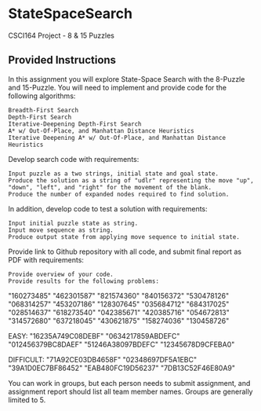 # StateSpaceSearch
CSCI164 Project - 8 &amp; 15 Puzzles

## Provided Instructions
In this assignment you will explore State-Space Search with the 8-Puzzle and 15-Puzzle.  You will need to implement and provide code for the following algorithms:

    Breadth-First Search
    Depth-First Search
    Iterative-Deepening Depth-First Search
    A* w/ Out-Of-Place, and Manhattan Distance Heuristics
    Iterative Deepening A* w/ Out-Of-Place, and Manhattan Distance Heuristics

Develop search code with requirements:

    Input puzzle as a two strings, initial state and goal state.
    Produce the solution as a string of "udlr" representing the move "up", "down", "left", and "right" for the movement of the blank.
    Produce the number of expanded nodes required to find solution.

In addition, develop code to test a solution with requirements:

    Input initial puzzle state as string.
    Input move sequence as string.
    Produce output state from applying move sequence to initial state.

Provide link to Github repository with all code, and submit final report as PDF with requirements:

    Provide overview of your code.
    Provide results for the following problems:

"160273485" 
"462301587" 
"821574360" 
"840156372" 
"530478126" 
"068314257" 
"453207186" 
"128307645" 
"035684712" 
"684317025" 
"028514637" 
"618273540" 
"042385671" 
"420385716" 
"054672813" 
"314572680" 
"637218045" 
"430621875" 
"158274036" 
"130458726"


EASY:
"16235A749C08DEBF" 
"0634217859ABDEFC" 
"012456379BC8DAEF" 
"51246A38097BDEFC" 
"12345678D9CFEBA0"

DIFFICULT:
"71A92CE03DB4658F" 
"02348697DF5A1EBC" 
"39A1D0EC7BF86452" 
"EAB480FC19D56237" 
"7DB13C52F46E80A9"

You can work in groups, but each person needs to submit assignment, and assignment report should list all team member names.  Groups are generally limited to 5.
